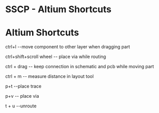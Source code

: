 # SSCP - Altium Shortcuts

# Altium Shortcuts

ctrl+l --move component to other layer when dragging part

ctrl+shift+scroll wheel -- place via while routing

ctrl + drag -- keep connection in schematic and pcb while moving part

ctrl + m -- measure distance in layout tool

p+t --place trace

p+v -- place via

t + u --unroute

